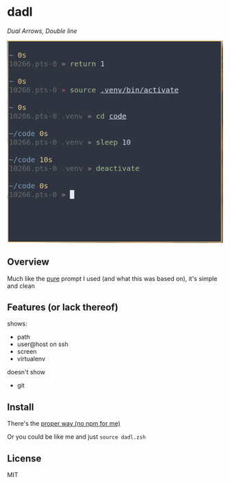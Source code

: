# dadl
*Dual Arrows, Double line*

![](screenshot.png)

## Overview
Much like the [pure](https://github.com/sindresorhus/pure) prompt I used (and what this was based on), it's simple and clean

## Features (or lack thereof)

shows:
  * path
  * user@host on ssh
  * screen
  * virtualenv

doesn't show
  * git

## Install
There's the [proper way (no npm for me)](https://github.com/sindresorhus/pure#install)

Or you could be like me and just `source dadl.zsh`

## License
MIT
